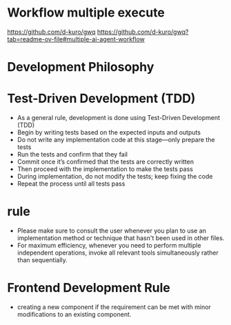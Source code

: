 # Workflow multiple execute

https://github.com/d-kuro/gwq
https://github.com/d-kuro/gwq?tab=readme-ov-file#multiple-ai-agent-workflow

# Development Philosophy

# Test-Driven Development (TDD)

- As a general rule, development is done using Test-Driven Development (TDD)
- Begin by writing tests based on the expected inputs and outputs
- Do not write any implementation code at this stage—only prepare the tests
- Run the tests and confirm that they fail
- Commit once it’s confirmed that the tests are correctly written
- Then proceed with the implementation to make the tests pass
- During implementation, do not modify the tests; keep fixing the code
- Repeat the process until all tests pass

# rule

- Please make sure to consult the user whenever you plan to use an implementation method or technique that hasn't been used in other files.
- For maximum efficiency, whenever you need to perform multiple independent operations, invoke all relevant tools simultaneously rather than sequentially.

# Frontend Development Rule 
- creating a new component if the requirement can be met with minor modifications to an existing component.
